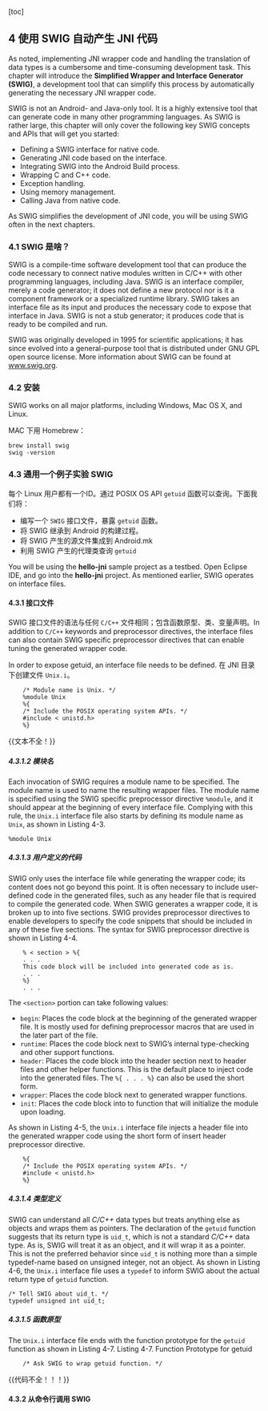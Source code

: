 [toc]

## 4 使用 SWIG 自动产生 JNI 代码

As noted, implementing JNI wrapper code and handling the translation of data types is a cumbersome and time-consuming development task. This chapter will introduce the **Simplified Wrapper and Interface Generator (SWIG)**, a development tool that can simplify this process by automatically generating the necessary JNI wrapper code.

SWIG is not an Android- and Java-only tool. It is a highly extensive tool that can generate code in many other programming languages. As SWIG is rather large, this chapter will only cover the following key SWIG concepts and APIs that will get you started:

- Defining a SWIG interface for native code.
- Generating JNI code based on the interface.
- Integrating SWIG into the Android Build process.
- Wrapping C and C++ code.
- Exception handling.
- Using memory management.
- Calling Java from native code.

As SWIG simplifies the development of JNI code, you will be using SWIG often in the next chapters.

### 4.1 SWIG 是啥？

SWIG is a compile-time software development tool that can produce the code necessary to connect native modules written in C/C++ with other programming languages, including Java. SWIG is an interface compiler, merely a code generator; it does not define a new protocol nor is it a component framework or a specialized runtime library. SWIG takes an interface file as its input and produces the necessary code to expose that interface in Java. SWIG is not a stub generator; it produces code that is ready to be compiled and run.

SWIG was originally developed in 1995 for scientific applications; it has since evolved into a general-purpose tool that is distributed under GNU GPL open source license. More information about SWIG can be found at www.swig.org.

### 4.2 安装

SWIG works on all major platforms, including Windows, Mac OS X, and Linux.

MAC 下用 Homebrew：

```
brew install swig
swig -version
```

### 4.3 通用一个例子实验 SWIG

每个 Linux 用户都有一个ID。通过 POSIX OS API `getuid` 函数可以查询。下面我们将：

- 编写一个 `SWIG` 接口文件，暴露 `getuid` 函数。
- 将 SWIG 继承到 Android 的构建过程。
- 将 SWIG 产生的源文件集成到 Android.mk
- 利用 SWIG 产生的代理类查询 `getuid`

You will be using the **hello-jni** sample project as a testbed. Open Eclipse IDE, and go into the **hello-jni** project. As mentioned earlier, SWIG operates on interface files.

#### 4.3.1 接口文件

SWIG 接口文件的语法与任何 `C/C++` 文件相同；包含函数原型、类、变量声明。In addition to `C/C++` keywords and preprocessor directives, the interface files can also contain SWIG specific preprocessor directives that can enable tuning the generated wrapper code.

In order to expose getuid, an interface file needs to be defined. 在 JNI 目录下创建文件 `Unix.i`。

```
    /* Module name is Unix. */
    %module Unix
    %{
    /* Include the POSIX operating system APIs. */
    #include < unistd.h>
    %}
```

{{文本不全！}}

##### 4.3.1.2 模块名

Each invocation of SWIG requires a module name to be specified. The module name is used to name the resulting wrapper files. The module name is specified using the SWIG specific preprocessor directive `%module`, and it should appear at the beginning of every interface file. Complying with this rule, the `Unix.i` interface file also starts by defining its module name as `Unix`, as shown in Listing 4-3.

```
%module Unix
```

##### 4.3.1.3 用户定义的代码

SWIG only uses the interface file while generating the wrapper code; its content does not go beyond this point. It is often necessary to include user-defined code in the generated files, such as any header file that is required to compile the generated code. When SWIG generates a wrapper code, it is broken up to into five sections. SWIG provides preprocessor directives to enable developers to specify the code snippets that should be included in any of these five sections. The syntax for SWIG preprocessor directive is shown in Listing 4-4.

```
    % < section > %{
    . . .
    This code block will be included into generated code as is.
    . . .
    %}
    . . .
```

The `<section>` portion can take following values:

- `begin`: Places the code block at the beginning of the generated wrapper file. It is mostly used for defining preprocessor macros that are used in the later part of the file.
- `runtime`: Places the code block next to SWIG’s internal type-checking and other support functions.
- `header`: Places the code block into the header section next to header files and other helper functions. This is the default place to inject code into the generated files. The `%{ . . . %}` can also be used the short form.
- `wrapper`: Places the code block next to generated wrapper functions.
- `init`: Places the code block into to function that will initialize the module upon loading.

As shown in Listing 4-5, the `Unix.i` interface file injects a header file into the generated wrapper code using the short form of insert header preprocessor directive.

```
    %{
    /* Include the POSIX operating system APIs. */
    #include < unistd.h>
    %}
```

##### 4.3.1.4 类型定义

SWIG can understand all *C/C++* data types but treats anything else as objects and wraps them as pointers. The declaration of the `getuid` function suggests that its return type is `uid_t`, which is not a standard *C/C++* data type. As is, SWIG will treat it as an object, and it will wrap it as a pointer. This is not the preferred behavior since `uid_t` is nothing more than a simple typedef-name based on unsigned integer, not an object. As shown in Listing 4-6, the `Unix.i` interface file uses a `typedef` to inform SWIG about the actual return type of `getuid` function.

```
/* Tell SWIG about uid_t. */
typedef unsigned int uid_t;
```

##### 4.3.1.5 函数原型

The `Unix.i` interface file ends with the function prototype for the `getuid` function as shown in Listing 4-7.
Listing 4-7. Function Prototype for getuid

```
	/* Ask SWIG to wrap getuid function. */
```

{{代码不全！！！}}

#### 4.3.2 从命令行调用 SWIG




